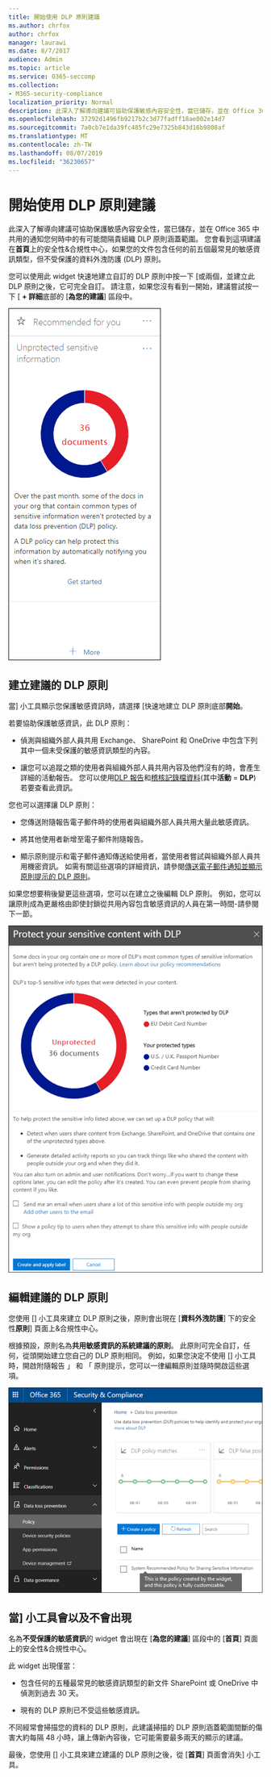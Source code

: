 ```yaml
---
title: 開始使用 DLP 原則建議
ms.author: chrfox
author: chrfox
manager: laurawi
ms.date: 8/7/2017
audience: Admin
ms.topic: article
ms.service: O365-seccomp
ms.collection:
- M365-security-compliance
localization_priority: Normal
description: 此深入了解導向建議可協助保護敏感內容安全性，當已儲存，並在 Office 365 中共用的通知您何時中的有可能間隔貴組織 DLP 原則涵蓋範圍。 您會看到這項建議在首頁上的安全性&amp;合規性中心，如果您的文件包含任何的前五個最常見的敏感資訊類型，但不會受到 DLP 原則。
ms.openlocfilehash: 37292d1496fb9217b2c3d77fadff18ae002e14d7
ms.sourcegitcommit: 7a0cb7e1da39fc485fc29e7325b843d16b9808af
ms.translationtype: MT
ms.contentlocale: zh-TW
ms.lasthandoff: 08/07/2019
ms.locfileid: "36230657"
---
```

# <a name="get-started-with-dlp-policy-recommendations"></a>開始使用 DLP 原則建議

此深入了解導向建議可協助保護敏感內容安全性，當已儲存，並在 Office 365 中共用的通知您何時中的有可能間隔貴組織 DLP 原則涵蓋範圍。 您會看到這項建議在**首頁**上的安全性&amp;合規性中心，如果您的文件包含任何的前五個最常見的敏感資訊類型，但不受保護的資料外洩防護 (DLP) 原則。 
  
您可以使用此 widget 快速地建立自訂的 DLP 原則中按一下 [或兩個，並建立此 DLP 原則之後，它可完全自訂。 請注意，如果您沒有看到一開始，建議嘗試按一下 [ **+ 詳細**底部的 [**為您的建議**] 區段中。 
  
![名為不受保護的敏感資訊的小工具](media/91bc04d2-6eff-4294-8b73-b2d56d26ffc4.png)
  
## <a name="create-the-recommended-dlp-policy"></a>建立建議的 DLP 原則

當] 小工具顯示您保護敏感資訊時，請選擇 [快速地建立 DLP 原則底部**開始**。 
  
若要協助保護敏感資訊，此 DLP 原則：
  
- 偵測與組織外部人員共用 Exchange、 SharePoint 和 OneDrive 中包含下列其中一個未受保護的敏感資訊類型的內容。
    
- 讓您可以追蹤之類的使用者與組織外部人員共用內容及他們沒有的時，會產生詳細的活動報告。 您可以使用[DLP 報告](view-the-dlp-reports.md)和[稽核記錄檔資料](search-the-audit-log-in-security-and-compliance.md)(其中**活動** = **DLP**) 若要查看此資訊。
    
您也可以選擇讓 DLP 原則：
  
- 您傳送附隨報告電子郵件時的使用者與組織外部人員共用大量此敏感資訊。
    
- 將其他使用者新增至電子郵件附隨報告。
    
- 顯示原則提示和電子郵件通知傳送給使用者，當使用者嘗試與組織外部人員共用機密資訊。 如需有關這些選項的詳細資訊，請參閱[傳送電子郵件通知並顯示原則提示的 DLP 原則](use-notifications-and-policy-tips.md)。
    
如果您想要稍後變更這些選項，您可以在建立之後編輯 DLP 原則。 例如，您可以讓原則成為更嚴格由即使封鎖從共用內容包含敏感資訊的人員在第一時間-請參閱下一節。
  
![[] 小工具設定名為不受保護的敏感資訊](media/b6106cbd-1bed-4582-aaef-b678de470c9b.png)
  
## <a name="edit-the-recommended-dlp-policy"></a>編輯建議的 DLP 原則

您使用 [] 小工具來建立 DLP 原則之後，原則會出現在 [**資料外洩防護**] 下的安全性**原則**] 頁面上&amp;合規性中心。 
  
根據預設，原則名為**共用敏感資訊的系統建議的原則**。 此原則可完全自訂，任何，從頭開始建立您自己的 DLP 原則相同。 例如，如果您決定不使用 [] 小工具時，開啟附隨報告 」 和 「 原則提示，您可以一律編輯原則並隨時開啟這些選項。
  
![建議原則共用敏感資訊的系統](media/2fc49f25-ec25-4433-add4-d60f73888f13.png)
  
## <a name="when-the-widget-does-and-does-not-appear"></a>當] 小工具會以及不會出現

名為**不受保護的敏感資訊**的 widget 會出現在 [**為您的建議**] 區段中的 [**首頁**] 頁面上的安全性&amp;合規性中心。 
  
此 widget 出現僅當：
  
- 包含任何的五種最常見的敏感資訊類型的新文件 SharePoint 或 OneDrive 中偵測到過去 30 天。
    
- 現有的 DLP 原則已不受這些敏感資訊。
    
不同經常會掃描您的資料的 DLP 原則，此建議掃描的 DLP 原則涵蓋範圍間斷的傷害大約每隔 48 小時，讓上傳新內容後，它可能需要最多兩天的顯示的建議。
  
最後，您使用 [] 小工具來建立建議的 DLP 原則之後，從 [**首頁**] 頁面會消失] 小工具。 
  

